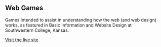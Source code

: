 ## Web Games

Games intended to assist in understanding how the web (and web design) works, as featured in Basic Information and Website Design at Southwestern College, Kansas.  

[Visit the live site](https://daniel-sckans.github.io/web-games)